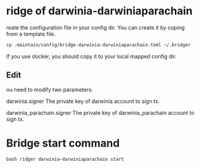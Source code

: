 ridge of darwinia-darwiniaparachain
==

reate the configuration file in your config dir. You can create it by coping from a template file.

 ```bash
 cp .maintain/config/bridge-darwinia-darwiniaparachain.toml ~/.bridger
 ``` 

 If you use docker, you should copy it to your local mapped config dir.

## Edit

ou need to modify two parameters:

 darwinia.signer
 The private key of darwinia account to sign tx.

 darwinia_parachain.signer
 The private key of darwinia_parachain account to sign tx.

# Bridge start command

``bash
ridger darwinia-darwiniaparachain start
``
